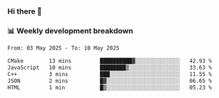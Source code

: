 ### Hi there 👋

### 📊 Weekly development breakdown
<!--START_SECTION:waka-->

```txt
From: 03 May 2025 - To: 10 May 2025

CMake        13 mins         ██████████▓░░░░░░░░░░░░░░   42.93 %
JavaScript   10 mins         ████████▒░░░░░░░░░░░░░░░░   33.63 %
C++          3 mins          ███░░░░░░░░░░░░░░░░░░░░░░   11.55 %
JSON         2 mins          █▓░░░░░░░░░░░░░░░░░░░░░░░   06.65 %
HTML         1 min           █▒░░░░░░░░░░░░░░░░░░░░░░░   05.23 %
```

<!--END_SECTION:waka-->
